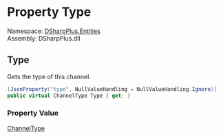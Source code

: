 # Property Type

Namespace: [DSharpPlus.Entities](DSharpPlus.Entities.md)  
Assembly: DSharpPlus.dll

## <a id="DSharpPlus_Entities_DiscordChannel_Type"></a>Type

Gets the type of this channel.

```csharp
[JsonProperty("type", NullValueHandling = NullValueHandling.Ignore)]
public virtual ChannelType Type { get; }
```

### Property Value

[ChannelType](DSharpPlus.ChannelType.md)

